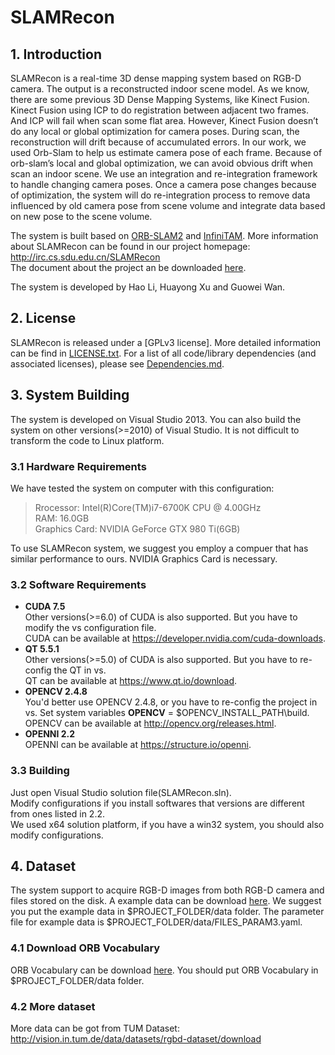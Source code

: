 # SLAMRecon #
## 1. Introduction ##
SLAMRecon is a real-time 3D dense mapping system based on RGB-D camera. The output is a reconstructed indoor scene model. As we know, there are some previous 3D Dense Mapping Systems, like Kinect Fusion. Kinect Fusion using ICP to do registration between adjacent two frames. And ICP will fail when scan some flat area. However, Kinect Fusion doesn’t do any local or global optimization for camera poses. During scan, the reconstruction will drift because of accumulated errors. In our work, we used Orb-Slam to help us estimate camera pose of each frame. Because of orb-slam’s local and global optimization, we can avoid obvious drift when scan an indoor scene. We use an integration and re-integration framework to handle changing camera poses. Once a camera pose changes because of optimization, the system will do re-integration process to remove data influenced by old camera pose from scene volume and integrate data based on new pose to the scene volume.

The system is built based on [ORB-SLAM2](https://github.com/raulmur/ORB_SLAM2) and [InfiniTAM](https://github.com/victorprad/InfiniTAM). 
More information about SLAMRecon can be found in our project homepage: <http://irc.cs.sdu.edu.cn/SLAMRecon>  
The document about the project an be downloaded [here](http://irc.cs.sdu.edu.cn/SLAMRecon/SLAMRecon_files/SLAMRecon.pdf).

The system is developed by Hao Li, Huayong Xu and Guowei Wan.

## 2. License ##
SLAMRecon is released under a [GPLv3 license]. More detailed information can be find in [LICENSE.txt](https://github.com/HaoLi-China/SLAMRecon/blob/master/LICENSE.txt). For a list of all code/library dependencies (and associated licenses), please see [Dependencies.md](https://github.com/HaoLi-China/SLAMRecon/blob/master/Dependencies.md).  

## 3. System Building ##
The system is developed on Visual Studio 2013. You can also build the system on other versions(>=2010) of Visual Studio. It is not difficult to transform the code to Linux platform.

### 3.1 Hardware Requirements ###
We have tested the system on computer with this configuration:  
> Rrocessor: Intel(R)Core(TM)i7-6700K CPU @ 4.00GHz    
> RAM: 16.0GB  
> Graphics Card: NVIDIA GeForce GTX 980 Ti(6GB)  

To use SLAMRecon system, we suggest you employ a compuer that has similar performance to ours. NVIDIA Graphics Card is necessary.

### 3.2 Software Requirements ###

- **CUDA 7.5**   
  Other versions(>=6.0) of CUDA is also supported. But you have to modify the vs configuration file.  
  CUDA can be available at <https://developer.nvidia.com/cuda-downloads>.
- **QT 5.5.1**  
  Other versions(>=5.0) of CUDA is also supported. But you have to re-config the QT in vs.  
  QT can be available at <https://www.qt.io/download>.
- **OPENCV 2.4.8**  
  You'd better use OPENCV 2.4.8, or you have to re-config the project in vs. Set system variables **OPENCV** = $OPENCV\_INSTALL_PATH\build. 
  OPENCV can be available at <http://opencv.org/releases.html>.
- **OPENNI 2.2**  
  OPENNI can be available at <https://structure.io/openni>.

### 3.3 Building ###
Just open Visual Studio solution file(SLAMRecon.sln).    
Modify configurations if you install softwares that versions are different from ones listed in 2.2.   
We used x64 solution platform, if you have a win32 system, you should also modify configurations.
  
## 4. Dataset ##
The system support to acquire RGB-D images from both RGB-D camera and files stored on the disk. A example data can be download [here](http://irc.cs.sdu.edu.cn/SLAMRecon/SLAMRecon_files/rgbd_dataset_freiburg3_long_office_household.zip). We suggest you put the example data in $PROJECT_FOLDER/data folder. The parameter file for example data is $PROJECT\_FOLDER/data/FILES\_PARAM3.yaml. 

### 4.1 Download ORB Vocabulary ###
ORB Vocabulary can be download [here](http://irc.cs.sdu.edu.cn/SLAMRecon/SLAMRecon_files/ORBvoc.txt). You should put ORB Vocabulary in $PROJECT_FOLDER/data folder. 

### 4.2 More dataset ###
More data can be got from TUM Dataset: <http://vision.in.tum.de/data/datasets/rgbd-dataset/download>